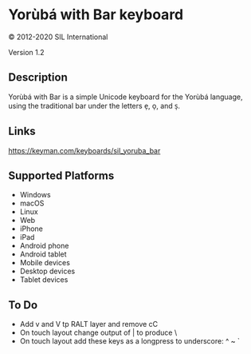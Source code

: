 Yorùbá with Bar keyboard
==============

© 2012-2020 SIL International

Version 1.2

Description
-----------

Yorùbá with Bar is a simple Unicode keyboard for the Yorùbá language, using the traditional bar under the letters e̩, o̩, and s̩.

Links
-----
https://keyman.com/keyboards/sil_yoruba_bar

Supported Platforms
-------------------
 * Windows
 * macOS
 * Linux
 * Web
 * iPhone
 * iPad
 * Android phone
 * Android tablet
 * Mobile devices
 * Desktop devices
 * Tablet devices

To Do
-------------------
* Add v and V tp RALT layer and remove cC
* On touch layout change output of | to produce \
* On touch layout add these keys as a longpress to underscore: ^ ~ `
